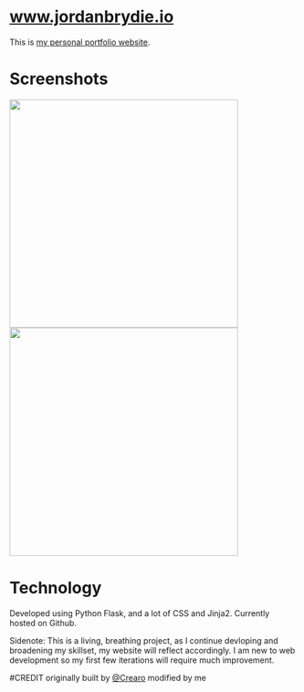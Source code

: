 # www.jordanbrydie.io

This is [my personal portfolio website](http://jordanbrydie.io). 

# Screenshots
<p float="left">
  <img src="https://raw.githubusercontent.com/jbrydie/portfolio-site/master/screenshots/home.png" width="400">
  <img src="https://raw.githubusercontent.com/crearo/portfolio-site/master/screenshots/projects.png" width="400">
</p>

# Technology

Developed using Python Flask, and a lot of CSS and Jinja2.
Currently hosted on Github. 

Sidenote: This is a living, breathing project, as I continue devloping and broadening my skillset, my website will reflect accordingly. I am new to web development so my first few iterations will require much improvement. 


#CREDIT
originally built by [@Crearo](https://github.com/crearo/)
modified by me
